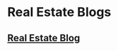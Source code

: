# Real Estate Blogs
## [Real Estate Blog](https://phase-3-react-sinatra-project-h1sfwvu92-mwendwamark.vercel.app/)
